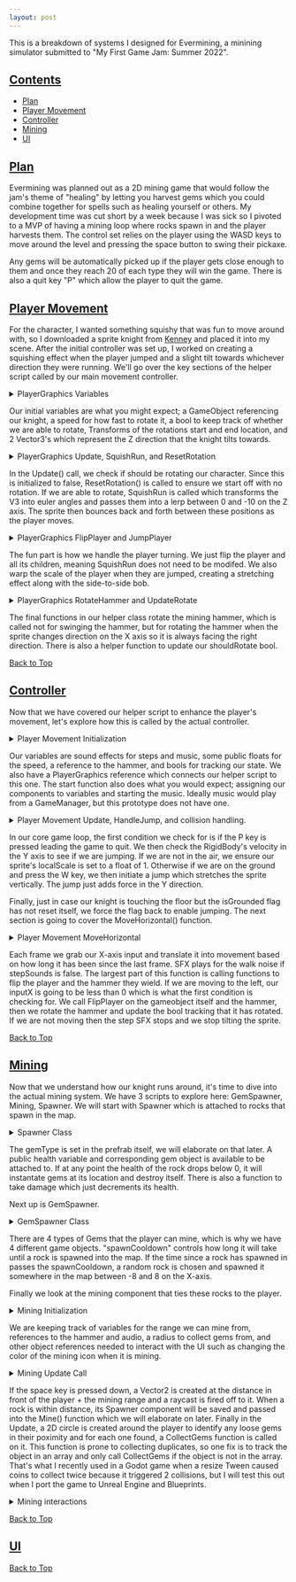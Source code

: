 ```yaml
---
layout: post
---
```


This is a breakdown of systems I designed for Evermining, a minining simulator submitted to "My First Game Jam: Summer 2022".

## [Contents](#contents)
- [Plan](#plan)
- [Player Movement](#player-movement)
- [Controller](#controller)
- [Mining](#mining)
- [UI](#ui)


## [Plan](#plan)

Evermining was planned out as a 2D mining game that would follow the jam's theme of "healing" by letting you harvest gems which you could combine together for spells such as healing yourself or others. My development time was cut short by a week because I was sick so I pivoted to a MVP of having a mining loop where rocks spawn in and the player harvests them. The control set relies on the player using the WASD keys to move around the level and pressing the space button to swing their pickaxe. 

Any gems will be automatically picked up if the player gets close enough to them and once they reach 20 of each type they will win the game. There is also a quit key "P" which allow the player to quit the game. 

## [Player Movement](#player-movement)

For the character, I wanted something squishy that was fun to move around with, so I downloaded a sprite knight from [Kenney](https://kenney.nl/assets/tiny-dungeon) and placed it into my scene. After the initial controller was set up, I worked on creating a squishing effect when the player jumped and a slight tilt towards whichever direction they were running. We'll go over the key sections of the helper script called by our main movement controller.

<details>
  
<summary>PlayerGraphics Variables</summary>

```c#
  public GameObject playerSprite;
  float rotSpeed = 5f;
  bool shouldRotate = false;
  Transform originalStartRot;
  Transform originalEndRot;
  Vector3 m_from = new Vector3(0.0F, 0.0F, 0.0F);
  Vector3 m_to = new Vector3(0.0F, 0.0F, -10.0F);
  bool hammerRotated = false;
```

</details>

Our initial variables are what you might expect; a GameObject referencing our knight, a speed for how fast to rotate it, a bool to keep track of whether we are able to rotate, Transforms of the rotations start and end location, and 2 Vector3's which represent the Z direction that the knight tilts towards.

<details>
  
<summary>PlayerGraphics Update, SquishRun, and ResetRotation</summary>
  
```c#
  void Update(){
      if (shouldRotate) {SquishRun();}
      else {ResetRotation();}
  } 
  
  public void SquishRun(){
      Quaternion fromRot = Quaternion.Euler(m_from);
      Quaternion toRot = Quaternion.Euler(m_to);
      float lerp = 0.5f * (1.0f + Mathf.Sin(Mathf.PI * Time.realtimeSinceStartup * rotSpeed));
      playerSprite.transform.localRotation = Quaternion.Lerp(fromRot, toRot, lerp);
  }
  
  void ResetRotation(){
        playerSprite.transform.localRotation = Quaternion.identity;
    }
```

</details>

In the Update() call, we check if should be rotating our character. Since this is initialized to false, ResetRotation() is called to ensure we start off with no rotation. If we are able to rotate, SquishRun is called which transforms the V3 into euler angles and passes them into a lerp between 0 and -10 on the Z axis. The sprite then bounces back and forth between these positions as the player moves.


<details>
  
<summary>PlayerGraphics FlipPlayer and JumpPlayer</summary>

```c#
  public void FlipPlayer(GameObject target, float x, float y){
      target.transform.localScale = new Vector2(x, y);
  }
  
  public void JumpPlayer(float x, float y){
      playerSprite.transform.localScale = new Vector2(x, y);
  }
```

</details>

The fun part is how we handle the player turning. We just flip the player and all its children, meaning SquishRun does not need to be modifed. We also warp the scale of the player when they are jumped, creating a stretching effect along with the side-to-side bob.


<details>
  
<summary>PlayerGraphics RotateHammer and UpdateRotate</summary>

```c#
  public void RotateHammer(GameObject target, float direction){
      if (direction == 1f){
          target.transform.localRotation = Quaternion.identity;
          hammerRotated = false;
      }
      else if(!hammerRotated){
          target.transform.Rotate(0f, 0f, 80f, Space.World);
          hammerRotated = true;
      }
  }
  
  public void UpdateRotate(bool rot){
      shouldRotate = rot;
  }
```

</details>

The final functions in our helper class rotate the mining hammer, which is called not for swinging the hammer, but for rotating the hammer when the sprite changes direction on the X axis so it is always facing the right direction. There is also a helper function to update our shouldRotate bool. 

[Back to Top](#contents)

## [Controller](#controller)

Now that we have covered our helper script to enhance the player's movement, let's explore how this is called by the actual controller. 

<details>
  
<summary>Player Movement Initialization</summary>

```c#
  public AudioSource steps;
  public AudioSource music;
  
  public float speed = 10f;
  public float jumpThrust = 15f;
  public GameObject hammer;
  
  bool isGrounded = true;
  bool stepSounds = false;
  
  PlayerGraphics playerGraphics;
  Rigidbody2D rb;

  void Start(){
      rb = GetComponent<Rigidbody2D>();
      playerGraphics = GetComponent<PlayerGraphics>();
      music.Play();
  }
```

</details>

Our variables are sound effects for steps and music, some public floats for the speed, a reference to the hammer, and bools for tracking our state. We also have a PlayerGraphics reference which connects our helper script to this one. The start function also does what you would expect; assigning our components to variables and starting the music. Ideally music would play from a GameManager, but this prototype does not have one.

<details>
  
<summary>Player Movement Update, HandleJump, and collision handling.</summary>

```c#
 void Update(){
    if (Input.GetKeyDown(KeyCode.P)) Application.Quit();
    
    if (rb.velocity.y == 0){
        isGrounded = true;
        playerGraphics.JumpPlayer(1f, 1f);
    }

    if (Input.GetKeyDown(KeyCode.W) && isGrounded){
        float stetchHeight = 1.10f;
        float stetchWidth = 0.90f;
        playerGraphics.JumpPlayer(stetchWidth, stetchHeight);
        HandleJump();
        isGrounded = false;
    }
    MoveHorizontal();
  }

  void HandleJump(){
      rb.AddForce(transform.up * jumpThrust, ForceMode2D.Impulse);
  }

  void OnCollisionEnter2D(Collision2D other){
    if (other.gameObject.tag == "Floor" && !isGrounded) isGrounded = true;
    }
```

</details>

In our core game loop, the first condition we check for is if the P key is pressed leading the game to quit. We then check the RigidBody's velocity in the Y axis to see if we are jumping. If we are not in the air, we ensure our sprite's localScale is set to a float of 1. Otherwise if we are on the ground and press the W key, we then initiate a jump which stretches the sprite vertically. The jump just adds force in the Y direction.

Finally, just in case our knight is touching the floor but the isGrounded flag has not reset itself, we force the flag back to enable jumping. The next section is going to cover the MoveHorizontal() function.

<details>
  
<summary>Player Movement MoveHorizontal</summary>

```c#
void MoveHorizontal(){
    float inputX = Input.GetAxis("Horizontal");
    Vector3 movement = new Vector3(speed * inputX, 0, 0);
    movement *= Time.deltaTime;
    transform.Translate(movement);

    if (inputX != 0 && !stepSounds)
    {
        steps.Play();
        stepSounds = true;
    }

    if (inputX < 0){
        playerGraphics.FlipPlayer(this.gameObject, -1f, 1f);
        playerGraphics.FlipPlayer(hammer, -1f, 1f);
        playerGraphics.RotateHammer(hammer, -1f);
        playerGraphics.UpdateRotate(true);
    }
    else if (inputX > 0){
        playerGraphics.FlipPlayer(this.gameObject, 1f, 1f);
        playerGraphics.FlipPlayer(hammer, 1f, 1f);
        playerGraphics.RotateHammer(hammer, 1f);
        playerGraphics.UpdateRotate(true);
    }
    else if (inputX == 0){
        playerGraphics.UpdateRotate(false);
        steps.Stop();
        stepSounds = false;
    }
```

</details>

Each frame we grab our X-axis input and translate it into movement based on how long it has been since the last frame. SFX plays for the walk noise if stepSounds is false. The largest part of this function is calling functions to flip the player and the hammer they wield. If we are moving to the left, our inputX is going to be less than 0 which is what the first condition is checking for. We call FlipPlayer on the gameobject itself and the hammer, then we rotate the hammer and update the bool tracking that it has rotated. If we are not moving then the step SFX stops and we stop tilting the sprite. 

[Back to Top](#contents)

## [Mining](#mining)

Now that we understand how our knight runs around, it's time to dive into the actual mining system. We have 3 scripts to explore here: GemSpawner, Mining, Spawner. We will start with Spawner which is attached to rocks that spawn in the map.

<details>
  
<summary>Spawner Class</summary>

```c#
  public string gemType = "";
  public int health = 3;
  public GameObject gems;

  void Update(){
    if(health <= 0){
      Instantiate(gems, transform.position, Quaternion.identity);
      Destroy(this.gameObject);
    }
  }

  public void TakeDamage(){
    health -= 1;
  }

```

</details>

The gemType is set in the prefrab itself, we will elaborate on that later. A public health variable and corresponding gem object is available to be attached to. If at any point the health of the rock drops below 0, it will instantate gems at its location and destroy itself. There is also a function to take damage which just decrements its health.

Next up is GemSpawner.

<details>
  
<summary>GemSpawner Class</summary>

```c#
  public GameObject gem1;
  public GameObject gem2;
  public GameObject gem3;
  public GameObject gem4;
  public float spawnCooldown = 0.5f;
  float timeSinceSpawn = 0f;
  List <GameObject> rocks = new List<GameObject>();

  void Start(){
      rocks.Add(gem1);
      rocks.Add(gem2);
      rocks.Add(gem3);
      rocks.Add(gem4);
  }
  void Update(){
      if (timeSinceSpawn > spawnCooldown){
          int choice = Random.Range(0, rocks.Count);
          AddGems(rocks[choice]);
          timeSinceSpawn = 0;
      }
      else{
          timeSinceSpawn += Time.deltaTime;
      }
  }

  void AddGems(GameObject gemRock){
      float xLoc = Random.Range(-8f, 8);
      Vector3 spawnLocation = transform.position;
      spawnLocation.x = xLoc;
      Instantiate(gemRock, spawnLocation, Quaternion.identity);
  }
```

</details>

There are 4 types of Gems that the player can mine, which is why we have 4 different game objects. "spawnCooldown" controls how long it will take until a rock is spawned into the map. If the time since a rock has spawned in passes the spawnCooldown, a random rock is chosen and spawned it somewhere in the map between -8 and 8 on the X-axis. 

Finally we look at the mining component that ties these rocks to the player.

<details>
  
<summary>Mining Initialization</summary>

```c#
  public float mineRange = 1.5f;
  public GameObject hammer;
  public AudioSource hammerStrike;
  public AudioSource gemPickups;
  public float collectRadius = 2f;
  public Image pickaxeOverlay;

  Inventory inventory;
  Spawner rock;
  bool ableToMine = false;
  
  Color originalColor;
  float flashTime = 0.1f;

  void Start(){
    inventory = GetComponent<Inventory>();
    originalColor = pickaxeOverlay.color;
  }
```

</details>

We are keeping track of variables for the range we can mine from, references to the hammer and audio, a radius to collect gems from, and other object references needed to interact with the UI such as changing the color of the mining icon when it is mining. 

<details>
  
<summary>Mining Update Call</summary>

```
  void Update(){
    if (Input.GetKeyDown(KeyCode.Space))
    {
      float direction = transform.localScale.x;
      Vector2 mineTarget = new Vector2((direction * mineRange) + transform.position.x, transform.position.y);
      RaycastHit2D hit = Physics2D.Raycast(mineTarget, Vector2.zero);

      if (hit.collider != null){
        Mine(hit.collider.gameObject.GetComponent<Spawner>());
      }
    }

    Vector2 point = new Vector2(transform.position.x, transform.position.y);
    Collider2D[] hitColliders = Physics2D.OverlapCircleAll(point, collectRadius);
    foreach (var hitCollider in hitColliders){
      if(hitCollider.gameObject.name.Contains("GemRock")){
          CollectGems(hitCollider);
      }
    }
  }

```

</details>

If the space key is pressed down, a Vector2 is created at the distance in front of the player + the mining range and a raycast is fired off to it. When a rock is within distance, its Spawner component will be saved and passed into the Mine() function which we will elaborate on later. Finally in the Update, a 2D circle is created around the player to identify any loose gems in their poximity and for each one found, a CollectGems function is called on it. This function is prone to collecting duplicates, so one fix is to track the object in an array and only call CollectGems if the object is not in the array. That's what I recently used in a Godot game when a resize Tween caused coins to collect twice because it triggered 2 collisions, but I will test this out when I port the game to Unreal Engine and Blueprints. 

<details>
  
<summary>Mining interactions</summary>

```c#
  void Mine(Spawner rock)
    {
      if (rock != null){ 
          StartCoroutine(ChangeColor());
          rock.TakeDamage();
          hammerStrike.Play();
      }
    }

```

</details>




[Back to Top](#contents)

## [UI](#ui)

[Back to Top](#contents)
